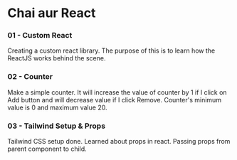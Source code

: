 # Chai aur React

### 01 - Custom React

<p>Creating a custom react library. The purpose of this is to learn how the ReactJS works behind the scene.</p>

### 02 - Counter

<p>Make a simple counter. It will increase the value of counter by 1 if I click on Add button and will decrease value if I click Remove. Counter's minimum value is 0 and maximum value 20.</p>

### 03 - Tailwind Setup & Props

<p>Tailwind CSS setup done. Learned about props in react. Passing props from parent component to child.</p>
